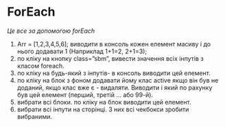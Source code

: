 # ForEach
*Це все за допомогою forEach*

1. Arr = [1,2,3,4,5,6]; виводити в консоль кожен елемент масиву і до нього додавати 1 (Наприклад 1+1=2, 2+1=3); 
2. по кліку на кнопку class=”sbm”, вивести значення всіх інпутів з класом foreach.
3. по кліку на будь-який з інпутів- в консоль виводити цей елемент.
4. по кліку на блок з фоном додавати йому клас active якщо він був не доданий, якщо клас вже є - видаляти. Виводити і який по рахунку був цей елемент (перший, третій ... або 99-й).
5. вибрати всі блоки. по кліку на блок виводити цей елемент.
6. вибрати всі інпути на сторінці. З них всі чекбокси зробити вибраними.
